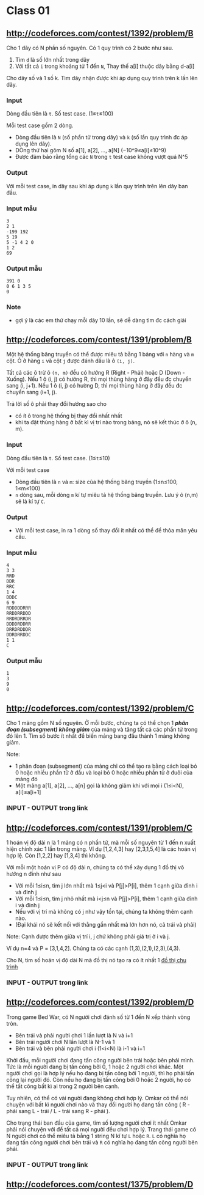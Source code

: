 # Class 01

## http://codeforces.com/contest/1392/problem/B

Cho 1 dãy có N phần số nguyên. Có 1 quy trình có 2 bước như sau.

1. Tìm `d` là số lớn nhất trong dãy
2. Với tất cả `i` trong khoảng tử 1 đến `N`, Thay thế a[i] thuộc dãy bằng d-a[i]

Cho dãy số và 1 số k. Tìm dãy nhận được khi áp dụng quy trình trên k lần lên dãy.

### Input

Dòng đầu tiên là `t`. Số test case. (1≤`t`≤100)

Mỗi test case gồm 2 dòng. 

+ Dòng đầu tiên là `N` (số phần tử trong dãy) và `k` (số lần quy trình đc áp dụng lên dãy). 
+ DÒng thứ hai gôm N số a[1], a[2], ..., a[N] (−10^9≤a[i]≤10^9)
+ Được đảm bảo rằng tổng các `N` trong `t` test case không vượt quá N^5

### Output

Với mỗi test case, in dãy sau khi áp dụng `k` lần quy trình trên lên dãy ban đầu.

### Input mẫu

```
3
2 1
-199 192
5 19
5 -1 4 2 0
1 2
69
```

### Output mẫu

```
391 0
0 6 1 3 5
0
```

### Note

+ gợi ý là các em thử chạy mỗi dãy 10 lần, sẽ dễ dàng tìm đc cách giải

## http://codeforces.com/contest/1391/problem/B

Một hệ thống băng truyền có thể được miêu tả bằng 1 bảng với `n` hàng và `m` cột. Ô ở hàng `i` và cột `j` được đánh dấu là ô `(i, j)`.

Tất cả các ô trừ ô `(n, m)` đều có hướng R (Right - Phải) hoặc D (Down - Xuống). Nếu 1 ô (i, j) có hường R, thì mọi thùng hàng ở đây đều đc chuyển sang (i, j+1). Nếu 1 ô (i, j) có hường D, thì mọi thùng hàng ở đây đều đc chuyển sang (i+1, j).

Trả lời số ô phải thay đổi hướng sao cho

+ có ít ô trong hệ thống bị thay đổi nhất nhất 
+ khi ta đặt thùng hàng ở bất kì vị trí nào trong bảng, nó sẽ kết thúc ở ô (n, m).


### Input

Dòng đầu tiên là `t`. Số test case. (1≤`t`≤10)

Với mỗi test case

+ Dòng đầu tiên là `n` và `m`: size của hệ thống băng truyền (1≤n≤100, 1≤m≤100)
+ `n` dòng sau, mỗi dòng `m` kí tự miêu tả hệ thống băng truyền. Lưu ý ô (n,m) sẽ là kí tự `C`.

### Output

+ Với mỗi test case, in ra 1 dòng số thay đổi ít nhất có thể để thỏa mãn yêu cầu.

### Input mẫu

```
4
3 3
RRD
DDR
RRC
1 4
DDDC
6 9
RDDDDDRRR
RRDDRRDDD
RRDRDRRDR
DDDDRDDRR
DRRDRDDDR
DDRDRRDDC
1 1
C
```

### Output mẫu

```
1
3
9
0
```

## http://codeforces.com/contest/1392/problem/C

Cho 1 mảng gồm N số nguyên. Ở mỗi bước, chúng ta có thể chọn 1 ***phân đoạn (subsegment)*** ***không giảm*** của mảng và tăng tất cả các phần tử trong đó lên 1.
Tìm số bước ít nhất để biến mảng bang đầu thành 1 mảng không giảm.

Note:

+ 1 phân đoạn (subsegment) của mảng chỉ có thể tạo ra bằng cách loại bỏ 0 hoặc nhiều phần tử ở đầu và loại bỏ 0 hoặc nhiều phần tử ở đuôi của mảng đó
+ Một mảng a[1], a[2], ..., a[n] gọi là không giảm khi với mọi i (1≤i<N), a[i]≤a[i+1]

### INPUT - OUTPUT trong link

## http://codeforces.com/contest/1391/problem/C

1 hoán vị độ dài n là 1 mảng có n phần tử, mà mỗi số nguyên từ 1 đến n xuất hiện chính xác 1 lần trong mảng. Ví dụ [1,2,4,3] hay [2,3,1,5,4] là các hoán vị hợp lệ. Còn [1,2,2] hay [1,3,4] thì không.

Với mỗi một hoán vị P có độ dài n, chúng ta có thể xây dụng 1 đồ thị vô hướng n đỉnh như sau

+ Với mỗi 1≤i≤n, tìm j lớn nhất mà 1≤j<i và P[j]>P[i], thêm 1 cạnh giữa đỉnh i và đỉnh j
+ Với mỗi 1≤i≤n, tìm j nhỏ nhất mà i<j≤n và P[j]>P[i], thêm 1 cạnh giữa đỉnh i và đỉnh j
+ Nếu với vị trí mà không có j như vậy tồn tại, chúng ta không thêm cạnh nào. 
+ (Đại khái nó sẽ kết nối với thằng gần nhất mà lớn hơn nó, cả trái và phải)

Note: Cạnh được thêm giữa vị trí i, j chứ không phải giá trị ở i và j.

Ví dụ n=4 và P = [3,1,4,2]. Chúng ta có các cạnh (1,3),(2,1),(2,3),(4,3).

Cho N, tìm số hoán vị độ dài N mà đồ thị nó tạo ra có ít nhất 1 [đồ thị chu trình](https://vi.wikipedia.org/wiki/%C4%90%E1%BB%93_th%E1%BB%8B_chu_tr%C3%ACnh)

### INPUT - OUTPUT trong link

## http://codeforces.com/contest/1392/problem/D

Trong game Bed War, có N người chơi đánh số từ 1 đến N xếp thành vòng tròn. 

+ Bên trái và phải người chơi 1 lần lượt là N và i+1
+ Bên trái người chơi N lần lượt là N-1 và 1
+ Bên trái và bên phải người chơi i (1<i<N) là i-1 và i+1

Khởi đầu, mỗi người chơi đang tấn công người bên trái hoặc bên phải mình. Tức là mỗi người đang bị tấn công bởi 0, 1 hoặc 2 người chơi khác. Một người chơi gọi là hợp lý nếu họ đang bị tấn công bởi 1 người, thì họ phải tấn công lại người đó. Còn nếu họ đang bị tấn công bởi 0 hoặc 2 người, họ có thể tất công bất kì ai trong 2 người bên cạnh.

Tuy nhiên, có thể có vài người đang không chơi hợp lý. Omkar có thể nói chuyện với bất kì người chơi nào và thay đổi người họ đang tấn công ( R - phải sang L - trái / L - trái sang R - phải ).

Cho trạng thái ban đầu của game, tìm số lượng người chơi ít nhất Omkar phải nói chuyện với để tất cả mọi người đều chơi hợp lý. Trang thái game có N người chơi có thể miêu tả bằng 1 string N kí tự `L` hoặc `R`. `L` có nghĩa họ đang tấn công người chơi bên trái và `R` có nghĩa họ đang tấn công người bên phải.

### INPUT - OUTPUT trong link

## http://codeforces.com/contest/1375/problem/D